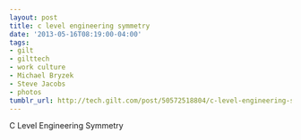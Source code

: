 ```yaml
---
layout: post
title: c level engineering symmetry
date: '2013-05-16T08:19:00-04:00'
tags:
- gilt
- gilttech
- work culture
- Michael Bryzek
- Steve Jacobs
- photos
tumblr_url: http://tech.gilt.com/post/50572518804/c-level-engineering-symmetry
---
```



C Level Engineering Symmetry

